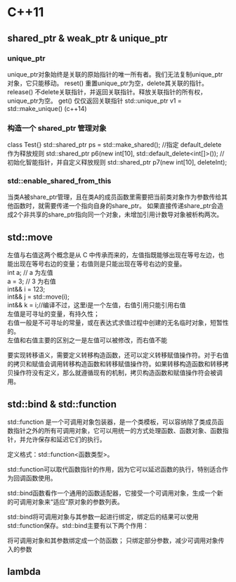 # C++11

## shared_ptr & weak_ptr & unique_ptr

### unique_ptr
unique_ptr对象始终是关联的原始指针的唯一所有者。我们无法复制unique_ptr对象，它只能移动。
reset()	重置unique_ptr为空，delete其关联的指针。
release()	不delete关联指针，并返回关联指针。释放关联指针的所有权，unique_ptr为空。
get()	仅仅返回关联指针
std::unique_ptr<Vec3> v1 = std::make_unique<Vec3>() (c++14)

### 构造一个 shared_ptr 管理对象
class Test{}
std::shared_ptr<ClassTest> ps = std::make_shared<ClassTest>();
//指定 default_delete 作为释放规则
std::shared_ptr<int> p6(new int[10], std::default_delete<int[]>());
//初始化智能指针，并自定义释放规则
std::shared_ptr<int> p7(new int[10], deleteInt);

### std::enable_shared_from_this
当类A被share_ptr管理，且在类A的成员函数里需要把当前类对象作为参数传给其他函数时，就需要传递一个指向自身的share_ptr。
如果直接传递share_ptr<this>会造成2个非共享的share_ptr指向同一个对象，未增加引用计数导对象被析构两次。


## std::move
左值与右值这两个概念是从 C 中传承而来的，左值指既能够出现在等号左边，也能出现在等号右边的变量；右值则是只能出现在等号右边的变量。  
int a; // a 为左值  
a = 3; // 3 为右值  
int&& i = 123;  
int&& j = std::move(i);  
int&& k = i;//编译不过，这里i是一个左值，右值引用只能引用右值  
左值是可寻址的变量，有持久性；  
右值一般是不可寻址的常量，或在表达式求值过程中创建的无名临时对象，短暂性的。   
左值和右值主要的区别之一是左值可以被修改，而右值不能

要实现转移语义，需要定义转移构造函数，还可以定义转移赋值操作符。对于右值的拷贝和赋值会调用转移构造函数和转移赋值操作符。如果转移构造函数和转移拷贝操作符没有定义，那么就遵循现有的机制，拷贝构造函数和赋值操作符会被调用。


## std::bind & std::function
std::function 是一个可调用对象包装器，是一个类模板，可以容纳除了类成员函数指针之外的所有可调用对象，它可以用统一的方式处理函数、函数对象、函数指针，并允许保存和延迟它们的执行。

定义格式：std::function<函数类型>。

std::function可以取代函数指针的作用，因为它可以延迟函数的执行，特别适合作为回调函数使用。

std::bind函数看作一个通用的函数适配器，它接受一个可调用对象，生成一个新的可调用对象来“适应”原对象的参数列表。

std::bind将可调用对象与其参数一起进行绑定，绑定后的结果可以使用std::function保存。std::bind主要有以下两个作用：

将可调用对象和其参数绑定成一个防函数；
只绑定部分参数，减少可调用对象传入的参数


## lambda

